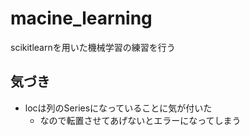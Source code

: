 # macine_learning
scikitlearnを用いた機械学習の練習を行う

## 気づき
* locは列のSeriesになっていることに気が付いた
  * なので転置させてあげないとエラーになってしまう


